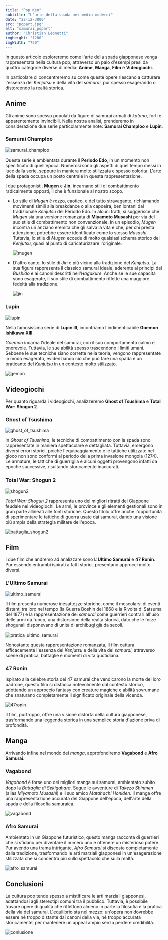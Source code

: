 ```yaml
---
title: "Pop Ken"
subtitle: "L'arte della spada nei media moderni"
date: "22-12-3000"
src: "popart.jpg"
alt: "samurai_popart"
author: "Christian Leonetti"
imgHeight: "1280"
imgWidth: "720"
---
```


In questo articolo esploreremo come l'arte della spada giapponese venga rappresentata nella cultura pop, attraverso un paio d'esempi presi da quattro categorie diverse di media: **Anime**, **Manga**, **Film** e **Videogiochi**.

In particolare ci concentreremo su come queste opere riescano a catturare l'essenza del *Kenjutsu* e della vita del *samurai*, pur spesso esagerando o distorcendo la realtà storica.

## Anime

Gli anime sono spesso popolati da figure di samurai armati di *katana*, forti e apparentemente invincibili. Nella nostra analisi, prenderemo in considerazione due serie particolarmente note: **Samurai Champloo** e **Lupin**.

### Samurai Champloo

![samurai_champloo](/posts/samurai%20champloo.jpg)

Questa serie è ambientata durante il **Periodo Edo**, in un momento non specificato di quell'epoca. Numerosi sono gli aspetti di quel tempo messi in luce dalla serie, seppure in maniera molto stilizzata e spesso colorita. L'arte della spada occupa un posto centrale in questa rappresentazione.

I due protagonisti, **Mugen** e **Jin**, incarnano stili di combattimento radicalmente opposti, il che è funzionale al nostro scopo.

- Lo stile di *Mugen* è rozzo, caotico, e del tutto stravagante, richiamando movimenti simili alla breakdance o alla capoeira, ben lontani dal tradizionale *Kenjutsu* del Periodo Edo. In alcuni tratti, si suggerisce che *Mugen* sia una versione romanzata di **Miyamoto Musashi** per via del suo stile di combattimento non convenzionale. In un episodio, *Mugen* incontra un anziano eremita che gli salva la vita e che, per chi presta attenzione, potrebbe essere identificato come lo stesso *Musashi*. Tuttavia, lo stile di *Mugen* eccede di molto qualsiasi schema storico del *Kenjutsu*, quasi al punto di caricaturizzare l'originale.

  ![mugen](/posts/mugen.jpg)

- D'altro canto, lo stile di *Jin* è più vicino alla tradizione del *Kenjutsu*. La sua figura rappresenta il classico samurai ideale, aderente ai principi del *Bushido* e ai canoni descritti nell'*Hagakure*. Anche se le sue capacità sono esagerate, il suo stile di combattimento riflette una maggiore fedeltà alla tradizione.

  ![jin](/posts/jin.png)

### Lupin

![lupin](/posts/lupin.jpg)

Nella famosissima serie di **Lupin III**, incontriamo l'indimenticabile **Goemon Ishikawa XIII**.

*Goemon* incarna l'ideale del samurai, con il suo comportamento calmo e onorevole. Tuttavia, le sue abilità spesso trascendono i limiti umani. Sebbene le sue tecniche siano corrette nella teoria, vengono rappresentate in modo esagerato, evidenziando ciò che può fare una spada e un praticante del *Kenjutsu* in un contesto molto stilizzato.

![gemon](/posts/gemon.jpg)

## Videogiochi

Per quanto riguarda i videogiochi, analizzeremo **Ghost of Tsushima** e **Total War: Shogun 2**.

### Ghost of Tsushima

![ghost_of_tsushima](/posts/Ghost%20of%20tsushima.jpg)

In *Ghost of Tsushima*, le tecniche di combattimento con la spada sono rappresentate in maniera spettacolare e dettagliata. Tuttavia, emergono diversi errori storici, poiché l'equipaggiamento e le tattiche utilizzate nel gioco non sono conformi al periodo della prima invasione mongola (1274). Le armature, le tattiche di guerriglia e alcuni oggetti provengono infatti da epoche successive, risultando storicamente inaccurati.

### Total War: Shogun 2

![shogun2](/posts/shogun_2_total_war.jpg)

*Total War: Shogun 2* rappresenta uno dei migliori ritratti del Giappone feudale nei videogiochi. Le armi, le province e gli elementi gestionali sono in gran parte allineati alle fonti storiche. Questo titolo offre anche l'opportunità di sperimentare le tattiche di guerra usate dai samurai, dando una visione più ampia della strategia militare dell'epoca.

![battaglia_shogun2](/posts/battagli%20shogun.jpeg)

## Film

I due film che andremo ad analizzare sono **L'Ultimo Samurai** e **47 Ronin**. Pur essendo entrambi ispirati a fatti storici, presentano approcci molto diversi.

### L'Ultimo Samurai

![ultimo_samurai](/posts/ultimo-samurai.jpg)

Il film presenta numerose inesattezze storiche, come il mescolarsi di eventi distanti tra loro nel tempo (la Guerra Boshin del 1868 e la Rivolta di Satsuma del 1877) e la rappresentazione dei *samurai* come guerrieri contrari all'uso delle armi da fuoco, una distorsione della realtà storica, dato che le forze shogunali disponevano di unità di archibugi già da secoli.

![pratica_ultimo_samurai](/posts/allenamento%20ultimo%20samurrai.jpg)

Nonostante questa rappresentazione romanzata, il film cattura efficacemente l'essenza del *Kenjutsu* e della vita del *samurai*, attraverso scene di pratica, battaglie e momenti di vita quotidiana.

### 47 Ronin

Ispirato alla celebre storia dei 47 samurai che vendicarono la morte del loro padrone, questo film si distacca notevolmente dal contesto storico, adottando un approccio fantasy con creature magiche e abilità sovrumane che snaturano completamente il significato originale della vicenda.

![47ronin](/posts/47ronin.jpg)

Il film, purtroppo, offre una visione distorta della cultura giapponese, trasformando una leggenda storica in una semplice storia d'azione priva di profondità.

## Manga

Arrivando infine nel mondo dei *manga*, approfondiremo **Vagabond** e **Afro Samurai**.

### Vagabond

*Vagabond* è forse uno dei migliori manga sui samurai, ambientato subito dopo la *Battaglia di Sekigahara*. Segue le avventure di *Takezo Shinmen* (alias *Miyamoto Musashi*) e il suo amico *Matahachi Honiden*. Il manga offre una rappresentazione accurata del Giappone dell'epoca, dell'arte della spada e della filosofia samuraica.

![vagabond](/posts/vagabond.jpg)

### Afro Samurai

Ambientato in un Giappone futuristico, questo manga racconta di guerrieri che si sfidano per diventare il numero uno e ottenere un misterioso potere. Pur avendo una trama intrigante, *Afro Samurai* si discosta completamente dalla tradizione, trasformando le arti marziali giapponesi in un'esagerazione stilizzata che si concentra più sullo spettacolo che sulla realtà.

![afro_samurai](/posts/afro.jpg)

## Conclusioni

La cultura pop tende spesso a mistificare le arti marziali giapponesi, adattandosi agli stereotipi comuni tra il pubblico. Tuttavia, è possibile trovare opere di qualità che riflettono almeno in parte la filosofia e la pratica della via del samurai. L'equilibrio sta nel mezzo: un'opera non dovrebbe essere né troppo distante dai canoni della via, né troppo accurata storicamente, per mantenere un appeal ampio senza perdere credibilità.

![conlusione](/posts/conclusione%20popart.jpg)

<!-- ---
title: "Pop Ken"
subtitle: "L'arte della spada nei media moderni"
date: "22-12-2023"
src: "popart.jpg"
alt: "samurai_popart"
author: "Christian Leonetti"
---

In questo articolo andremo ad esaminare come l'arte della spada giapponese venga rappresentata nella cultura pop e lo faremo attreverso esempi presi da quattro categorie diverse di media:**Anime**, **Manga**, **Film** e **Videogiochi**.

## Anime

Sono molti gli anime in cui è presente la famosa figura del samurai, armato di *Katana*, forte e invincibile. Nella nostra analisi in questo articolo prenderemo in considerazione due anime particolarmente noti: **Samurai Champloo** e **Lupin**.

### Samurai Champloo

![samurai_champloo](/posts/samurai%20champloo.jpg)

La serie in questione è ambientata nel **Periodo Edo**, in un non ben precisato momento di quest'ultimo. Sono molti gli aspetti di quest'epoca storica messi in luce da questa serie, in modo più o meno colorito. Ovviamente non poteva mancare l'arte della spada in una rappresentzione come questa.
I due personaggi che ci interessano da questa serie sono **Mugen** e **Jin**. I due hanno uno stile completamente opposto che è funzionale al nostro scopo.

Lo stile di *Mugen* è rozzo e confusionario, a dir poco stravagante. Le movenze sembrano quelle di passi di break dance o della capoeira. Insomma hanno poco a che fare con il *Kenjutsu* di periodo *Edo*.In alcuni tratti si vuol far intendere che *Mungen* sia una versione molto romanzata di **Myamoto Musashi**, in quanto a stile di combattimento. Tant'è vero che in uno degli episodi della serie *Mugen* incontra un'anziano signore, un'eremita, che gli salva la vita. Questo anziano signore si rivela essere proprio *Myamoto Musashi*, per più attenti.
Detto ciò, lo stile utilizzato da *Mugen* è completamente fuori da qualsiasi schema del *Kenjutsu*, un pò come *Musashi*, ma qui certamente si esagera.

![mugen](/posts/mugen.jpg)

Lo stile di *Jin*, d'altro canto, seppur anch'esso esagerato,è più aderente a quello del *Kenjutsu* tradizionale. La figura di *Jin* è quella del samurai perfetto, che si rifa a tutti i canoni del famoso *Hagakure*

![jin](/posts/jin.png)

### Lupin

![lupin](/posts/lupin.jpg)

Nella famossissima serie sul ladro più famoso di tutti i tempi troviamo l'altrettanto famoso **Gemon**.

*Gemon* è senza dubbio un *samurai* esemplare, nei modi e nel seguire i precetti di onore e calma zen. Purtroppo però molto spesso le sue abilità vanno oltre qaulsiasi limite fisico. Sebbene la tecnica sia più che corretta nella teoria, ciò che ne esce fuori è sicuramente un'esagerazione di ciò che può fare una spada e un praticante della via.

![gemon](/posts/gemon.jpg)

## Videogiochi

Nella nostra analisi sui videogiochi, i due titoli sotto la lente d'ingrandimento saranno **Ghost of Tsushima** e **Total war: Shogun 2**.

### Ghost of Tsushima

![ghost_of_tsushima](/posts/Ghost%20of%20tsushima.jpg)

Il problema in *Ghost o Tsushima* non è tanto come viene applicata la tecnica della spada nelle azioni di gioco. Piuttosto, gli errori sono di carattere storico,infatti, l'equipaggiamneto e le tecniche utilizzate del gioco non sono conformi con il periodo in cui sono narrati i fatti(Prima invasione Mongola,1274). Le armature, tattiche di guerriglia, alcuni oggetti sono tipicamnete di epoche successive e quindi storicamnete poco accurati.

### Total War: Shogun 2

![shogun2](/posts/shogun_2_total_war.jpg)

*Total war: Shogun 2* è certamente il miglior ritratto che si possa avere del Giappone feduale, in un videogame, ad oggi. Le armi, le province, la parte gestionale, quais tutto perfettamnete allineato alle fonti storiche. In questo gioco si ha anche modo di speriemntare le tattiche di guerra usate a l'epoca dai samurai, con una visione più ampia che non si sofferma solo sull'arte della spada in se.

![battaglia_shogun2](/posts/battagli%20shogun.jpeg)

## Film

I due film che voglio andare ad analizzare sono **L'Ultimo Samurai** e **47 Ronin**. Due film completamente diversi anche se entrambi ispirati a fatti storici.

### L'Ultimo Samurai

![ultimo_samurai](/posts/ultimo-samurai.jpg)

Seppur con molte inesattezze storiche, come il mescolarsi di eventi storici lontani tra loro(Guerra Boshin 1854-1868 e Rivolta di satsuma 1877) e il ritratto dei *samurai* come combattenti che rifiutano categoricamente l'uso delle armi da fuoco,totalmente falso dato considerando che le stesse forze shogunali erano dotate di unità di archibugi(seppur obsoleti) e che in Giappone le armi da fuoco erano utilizzate già da 300 anni.

![pratica_ultimo_samurai](/posts/allenamento%20ultimo%20samurrai.jpg)

Nonostante questa rappresentazione romanzata,l'essenza della via della spada e dell'essere *samurai* è ben resa, lo si vede nelle scene di pratica del *Kenjutsu*, nelle sequenze di battaglia e in quelle di vita quotidiana del villaggio in cui i *samurai* hanno la loro base.

### 47 Ronin

Questo film trae ispirazione dalla famosa storia di 47 samurai, che alla morte del loro padrone, decidono di vendicarlo uccidendo il signore feudale che lo ha assassinato.

Purtroppo su questo film c'è molto poco da dire, è solamente un ammasso di scene di violenza all'americana in cui i personaggi sfoggiano abilità e tecniche che sfiorano il fantasy, la stessa presenza di creature terrifiche alimenta questo clima di storia di fantasia senza fondamento.

![47ronin](/posts/47ronin.jpg)

Della storia originale non rimane nulla, come non rimane nulla della via della spada e della cultura nipponica.

## Manga

Per quanto riguarda il mondo dei *Manga*, le due opere prese in considerazione in questo articolo saranno **Vagabond** e **Afro Samurai**.

### Vagabond

Forse il migliore e il più amato tra i manga sui samurai, *Vagabond* è ambientato subito dopo la *Battaglia di Sekigahara* , *Takezo Shinmen*(alias di *Myamoto Musashi* e *Kojiro Sasaki*) e il suo amico *Matahachi Honiden* sono sopravvissuti alla battaglia. I due per ritornare nel loro paese natale dovranno affrontare molte sfide ed ostacoli.
Questo manga da una precisa descrizione storica del Giappone di quel tempo, dell'arte della spada e della filosofia samuraica.

![vagabond](/posts/vagabond.jpg)

### Afro Samurai

Questo manga è ambientato in un Giappone futuristico in cui il sistema feudale è ancora in pieidi e i vari guerrieri si sfidano per essere eletti come il numero uno tra tutti ed ottenere cosi un misterioso e potentissimo potere.

![afro_samurai](/posts/afro.jpg)

Per quanto la trama e il manga in se per se non siano cosi male, qui si può vedere un completo non allineamento alla tradizione. Ancora una volta si assiste a tecniche e movenze non in in linea alla via della spada e a un mistificare le arti marziali giapponesi, mostrandone solo lo stereotipo ma non per ciò che sono.

## Conclusioni

Dopo questa lunga carrellata, è l'ora di tirare le somme. La tendenza nella cultura pop è quella di mistificare le arti marziali, adssattandosi anche agli stereotipi diffusi tra i più e i non studiosi.
Tuttavia in molte opere è possibile trovare materiale di qualità prodotto dopo almeno un minimo di studio della filosofia e della pratica della via del samurai e della spada.
A mio parere il giusto sta sempre nel mezzo, un'opera non deve ne essere troppo lontana dai canoni della via, per non risultare pacchiana e poco congrua, ne essere troppo storicamnete accurata, oppure perderebbe di appeal per una grande fetta del pubblico che di arti marziali e cultura giapponese conosce ben poco.

![conlusione](/posts/conclusione%20popart.jpg) -->